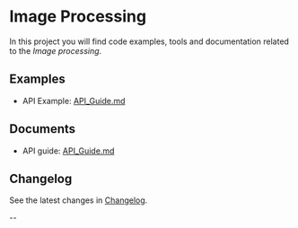 # Image Processing

In this project you will find code examples, tools and documentation related to the
*Image processing*.

## Examples

* API Example: [API_Guide.md](docs/API_Guide.md)

## Documents

* API guide: [API_Guide.md](docs/API_Guide.md)

## Changelog

See the latest changes in [Changelog](CHANGELOG.md).

--
